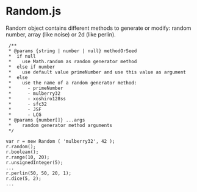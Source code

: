 # Random.js

Random object contains different methods to generate or modify: random number, array (like noise) or 2d (like perlin).

```
 /**
 * @params {string | number | null} methodOrSeed
 *  if null
 *    use Math.random as random generator method
 *  else if number
 *    use default value primeNumber and use this value as argument
 *  else
 *    use the name of a random generator method:
 *      - primeNumber
 *      - mulberry32
 *      - xoshiro128ss
 *      - sfc32
 *      - JSF
 *      - LCG
 * @params {number[]} ...args
 *    random generator method arguments
 */

var r = new Random ( 'mulberry32', 42 );
r.random();
r.boolean();
r.range(10, 20);
r.unsignedInteger(5);
...
r.perlin(50, 50, 20, 1);
r.dice(5, 2);
...
```
